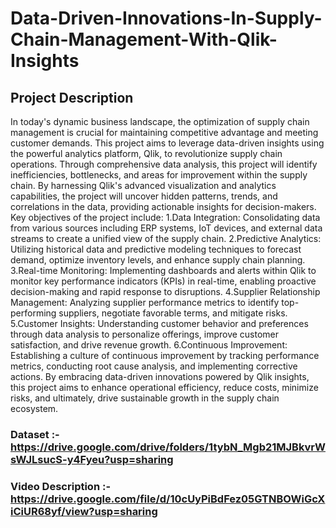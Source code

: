 # Data-Driven-Innovations-In-Supply-Chain-Management-With-Qlik-Insights
## Project Description
In today's dynamic business landscape, the optimization of supply chain management is crucial for maintaining competitive advantage and meeting customer demands. This project aims to leverage data-driven insights using the powerful analytics platform, Qlik, to revolutionize supply chain operations. Through comprehensive data analysis, this project will identify inefficiencies, bottlenecks, and areas for improvement within the supply chain. By harnessing Qlik's advanced visualization and analytics capabilities, the project will uncover hidden patterns, trends, and correlations in the data, providing actionable insights for decision-makers. Key objectives of the project include: 1.Data Integration: Consolidating data from various sources including ERP systems, IoT devices, and external data streams to create a unified view of the supply chain. 2.Predictive Analytics: Utilizing historical data and predictive modeling techniques to forecast demand, optimize inventory levels, and enhance supply chain planning. 3.Real-time Monitoring: Implementing dashboards and alerts within Qlik to monitor key performance indicators (KPIs) in real-time, enabling proactive decision-making and rapid response to disruptions. 4.Supplier Relationship Management: Analyzing supplier performance metrics to identify top-performing suppliers, negotiate favorable terms, and mitigate risks. 5.Customer Insights: Understanding customer behavior and preferences through data analysis to personalize offerings, improve customer satisfaction, and drive revenue growth. 6.Continuous Improvement: Establishing a culture of continuous improvement by tracking performance metrics, conducting root cause analysis, and implementing corrective actions. By embracing data-driven innovations powered by Qlik insights, this project aims to enhance operational efficiency, reduce costs, minimize risks, and ultimately, drive sustainable growth in the supply chain ecosystem.
### Dataset :- https://drive.google.com/drive/folders/1tybN_Mgb21MJBkvrWsWJLsucS-y4Fyeu?usp=sharing
### Video Description :- https://drive.google.com/file/d/10cUyPiBdFez05GTNBOWiGcXiCiUR68yf/view?usp=sharing
